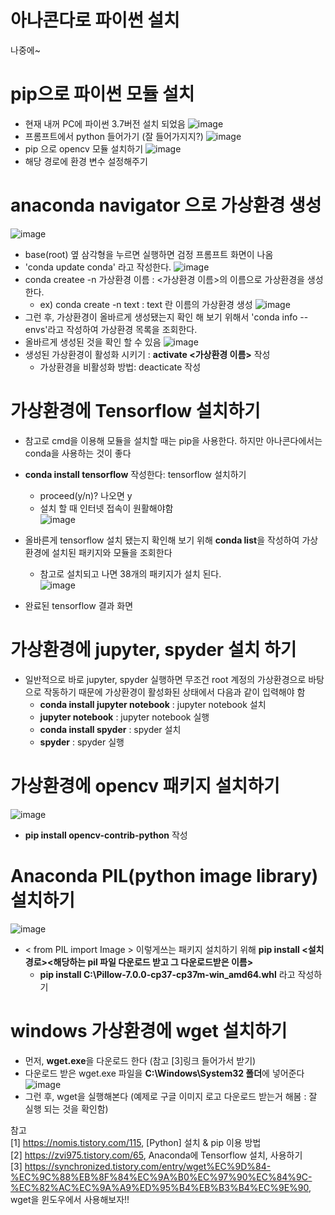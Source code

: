 # 아나콘다로 파이썬 설치
나중에~  

# pip으로 파이썬 모듈 설치
- 현재 내꺼 PC에 파이썬 3.7버전 설치 되었음
![image](https://user-images.githubusercontent.com/56099627/71706649-96659d00-2e29-11ea-818d-368618d7ed36.png)  
- 프롬프트에서 python 들어가기 (잘 들어가지지?)
![image](https://user-images.githubusercontent.com/56099627/71706701-f1978f80-2e29-11ea-90f4-13c6a9c4c171.png) 
- pip 으로 opencv 모듈 설치하기 
![image](https://user-images.githubusercontent.com/56099627/71706815-46d3a100-2e2a-11ea-90cf-9c01bd3930ef.png)  
- 해당 경로에 환경 변수 설정해주기

# anaconda navigator 으로 가상환경 생성
![image](https://user-images.githubusercontent.com/56099627/71880789-69402400-3174-11ea-93a8-422a02cf5551.png)
- base(root) 옆 삼각형을 누르면 <open Terminal> 실행하면 검정 프롬프트 화면이 나옴
- 'conda update conda' 라고 작성한다. 
![image](https://user-images.githubusercontent.com/56099627/71881281-5e39c380-3175-11ea-8fe0-1851ca156388.png)
- conda createe -n 가상환경 이름 : <가상환경 이름>의 이름으로 가상환경을 생성한다.
  - ex) conda create -n text : text 란 이름의 가상환경 생성
![image](https://user-images.githubusercontent.com/56099627/71881463-afe24e00-3175-11ea-90d1-2a9df5a4e56f.png)  
- 그런 후, 가상환경이 올바르게 생성됐는지 확인 해 보기 위해서 'conda info --envs'라고 작성하여 가상환경 목록을 조회한다.
- 올바르게 생성된 것을 확인 할 수 있음
![image](https://user-images.githubusercontent.com/56099627/71881680-16676c00-3176-11ea-86fa-97e697cdfd74.png)  
- 생성된 가상환경이 활성화 시키기 : **activate <가상환경 이름>** 작성
  - 가상환경을 비활성화 방법: deacticate 작성

# 가상환경에 Tensorflow 설치하기 
- 참고로 cmd을 이용해 모듈을 설치할 때는 pip을 사용한다. 하지만 아나콘다에서는 conda을 사용하는 것이 좋다
  
- **conda install tensorflow** 작성한다: tensorflow 설치하기  
  - proceed(y/n)? 나오면 y
  - 설치 할 때 인터넷 접속이 원활해야함  
![image](https://user-images.githubusercontent.com/56099627/71882178-4ebb7a00-3177-11ea-91af-d514711d2adb.png)  
- 올바른게 tensorflow 설치 됐는지 확인해 보기 위해 **conda list**을 작성하여 가상환경에 설치된 패키지와 모듈을 조회한다
  - 참고로 설치되고 나면 38개의 패키지가 설치 된다.  
![image](https://user-images.githubusercontent.com/56099627/71882305-8f1af800-3177-11ea-8900-f7a6f9466d41.png)
- 완료된 tensorflow 결과 화면

# 가상환경에 jupyter, spyder 설치 하기
- 일반적으로 바로 jupyter, spyder 실행하면 무조건 root 계정의 가상환경으로 바탕으로 작동하기 때문에  가상환경이 활성화된 상태에서 다음과 같이 입력해야 함
  - **conda install jupyter notebook** : jupyter notebook 설치
  - **jupyter notebook** : jupyter notebook 실행
  - **conda install spyder** : spyder 설치
  - **spyder** : spyder 실행

# 가상환경에 opencv 패키지 설치하기
![image](https://user-images.githubusercontent.com/56099627/71884104-03a36600-317b-11ea-8bbf-12a94aba3cb9.png)
- **pip install opencv-contrib-python** 작성

# Anaconda PIL(python image library) 설치하기
![image](https://user-images.githubusercontent.com/56099627/71885166-26367e80-317d-11ea-9cf0-548d70c6e843.png)
- < from PIL import Image > 이렇게쓰는 패키지 설치하기 위해 **pip install <설치경로>\<해당하는 pil 파일 다운로드 받고 그 다운로드받은 이름>** 
  - **pip install C:\Pillow-7.0.0-cp37-cp37m-win_amd64.whl** 라고 작성하기

# windows 가상환경에 wget 설치하기
- 먼저, **wget.exe**을 다운로드 한다 (참고 [3]링크 들어가서 받기)
- 다운로드 받은 wget.exe 파일을 **C:\Windows\System32 폴더**에 넣어준다
![image](https://user-images.githubusercontent.com/56099627/71944747-1d3ebf00-3208-11ea-8226-884333b0bfa5.png)  
- 그런 후, wget을 실행해본다 (예제로 구글 이미지 로고 다운로드 받는거 해봄 : 잘 실행 되는 것을 확인함)

참고  
[1] https://nomis.tistory.com/115,  [Python] 설치 & pip 이용 방법  
[2] https://zvi975.tistory.com/65, Anaconda에 Tensorflow 설치, 사용하기  
[3] https://synchronized.tistory.com/entry/wget%EC%9D%84-%EC%9C%88%EB%8F%84%EC%9A%B0%EC%97%90%EC%84%9C-%EC%82%AC%EC%9A%A9%ED%95%B4%EB%B3%B4%EC%9E%90, wget을 윈도우에서 사용해보자!!

